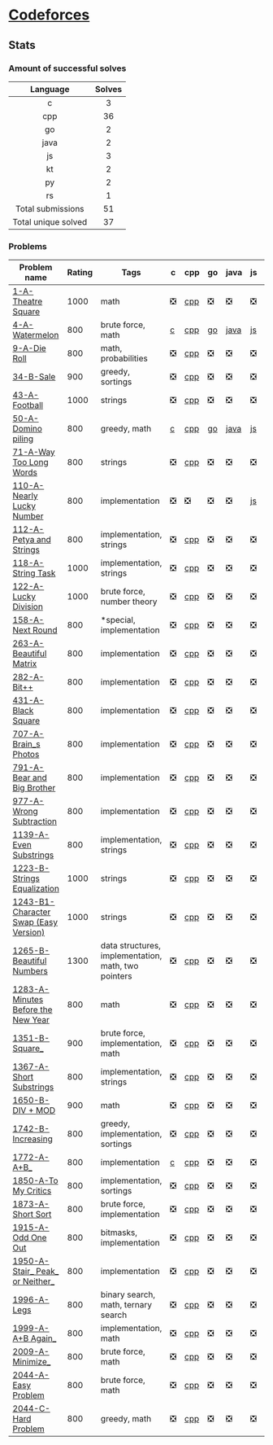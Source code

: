 # [Codeforces](https://codeforces.com/profile/hamzahossain)

## Stats

### Amount of successful solves

|       Language      | Solves |
| :-----------------: | :----: |
|          c          |    3   |
|         cpp         |   36   |
|          go         |    2   |
|         java        |    2   |
|          js         |    3   |
|          kt         |    2   |
|          py         |    2   |
|          rs         |    1   |
|  Total submissions  |   51   |
| Total unique solved |   37   |

### Problems

| Problem name                                                                               | Rating | Tags                                                | c                                                                        | cpp                                                                                                                  | go                                                                          | java                                                                              | js                                                                                        | kt                                                                          | lua | py                                                                          | rs                                                                          | swift |
| ------------------------------------------------------------------------------------------ | ------ | --------------------------------------------------- | ------------------------------------------------------------------------ | -------------------------------------------------------------------------------------------------------------------- | --------------------------------------------------------------------------- | --------------------------------------------------------------------------------- | ----------------------------------------------------------------------------------------- | --------------------------------------------------------------------------- | --- | --------------------------------------------------------------------------- | --------------------------------------------------------------------------- | ----- |
| [1-A-Theatre Square](https://codeforces.com/problemset/problem/1/A)                        | 1000   | math                                                | ❎                                                                        | [cpp](<../../solves/codeforces/1-A-Theatre Square/CPP 1-A-Theatre Square.cpp>)                                       | ❎                                                                           | ❎                                                                                 | ❎                                                                                         | ❎                                                                           | ❎   | ❎                                                                           | ❎                                                                           | ❎     |
| [4-A-Watermelon](https://codeforces.com/problemset/problem/4/A)                            | 800    | brute force, math                                   | [c](<../../solves/codeforces/4-A-Watermelon/C 4-A-Watermelon.c>)         | [cpp](<../../solves/codeforces/4-A-Watermelon/CPP 4-A-Watermelon.cpp>)                                               | [go](<../../solves/codeforces/4-A-Watermelon/GO 4-A-Watermelon.go>)         | [java](<../../solves/codeforces/4-A-Watermelon/JAVA 4-A-Watermelon.java>)         | [js](<../../solves/codeforces/4-A-Watermelon/JS 4-A-Watermelon.js>)                       | [kt](<../../solves/codeforces/4-A-Watermelon/KT 4-A-Watermelon.kt>)         | ❎   | [py](<../../solves/codeforces/4-A-Watermelon/PY 4-A-Watermelon.py>)         | ❎                                                                           | ❎     |
| [9-A-Die Roll](https://codeforces.com/problemset/problem/9/A)                              | 800    | math, probabilities                                 | ❎                                                                        | [cpp](<../../solves/codeforces/9-A-Die Roll/CPP 9-A-Die Roll.cpp>)                                                   | ❎                                                                           | ❎                                                                                 | ❎                                                                                         | ❎                                                                           | ❎   | ❎                                                                           | ❎                                                                           | ❎     |
| [34-B-Sale](https://codeforces.com/problemset/problem/34/B)                                | 900    | greedy, sortings                                    | ❎                                                                        | [cpp](<../../solves/codeforces/34-B-Sale/CPP 34-B-Sale.cpp>)                                                         | ❎                                                                           | ❎                                                                                 | ❎                                                                                         | ❎                                                                           | ❎   | ❎                                                                           | ❎                                                                           | ❎     |
| [43-A-Football](https://codeforces.com/problemset/problem/43/A)                            | 1000   | strings                                             | ❎                                                                        | [cpp](<../../solves/codeforces/43-A-Football/CPP 43-A-Football.cpp>)                                                 | ❎                                                                           | ❎                                                                                 | ❎                                                                                         | ❎                                                                           | ❎   | ❎                                                                           | ❎                                                                           | ❎     |
| [50-A-Domino piling](https://codeforces.com/problemset/problem/50/A)                       | 800    | greedy, math                                        | [c](<../../solves/codeforces/50-A-Domino piling/C 50-A-Domino piling.c>) | [cpp](<../../solves/codeforces/50-A-Domino piling/CPP 50-A-Domino piling.cpp>)                                       | [go](<../../solves/codeforces/50-A-Domino piling/GO 50-A-Domino piling.go>) | [java](<../../solves/codeforces/50-A-Domino piling/JAVA 50-A-Domino piling.java>) | [js](<../../solves/codeforces/50-A-Domino piling/JS 50-A-Domino piling.js>)               | [kt](<../../solves/codeforces/50-A-Domino piling/KT 50-A-Domino piling.kt>) | ❎   | [py](<../../solves/codeforces/50-A-Domino piling/PY 50-A-Domino piling.py>) | [rs](<../../solves/codeforces/50-A-Domino piling/RS 50-A-Domino piling.rs>) | ❎     |
| [71-A-Way Too Long Words](https://codeforces.com/problemset/problem/71/A)                  | 800    | strings                                             | ❎                                                                        | [cpp](<../../solves/codeforces/71-A-Way Too Long Words/CPP 71-A-Way Too Long Words.cpp>)                             | ❎                                                                           | ❎                                                                                 | ❎                                                                                         | ❎                                                                           | ❎   | ❎                                                                           | ❎                                                                           | ❎     |
| [110-A-Nearly Lucky Number](https://codeforces.com/problemset/problem/110/A)               | 800    | implementation                                      | ❎                                                                        | ❎                                                                                                                    | ❎                                                                           | ❎                                                                                 | [js](<../../solves/codeforces/110-A-Nearly Lucky Number/JS 110-A-Nearly Lucky Number.js>) | ❎                                                                           | ❎   | ❎                                                                           | ❎                                                                           | ❎     |
| [112-A-Petya and Strings](https://codeforces.com/problemset/problem/112/A)                 | 800    | implementation, strings                             | ❎                                                                        | [cpp](<../../solves/codeforces/112-A-Petya and Strings/CPP 112-A-Petya and Strings.cpp>)                             | ❎                                                                           | ❎                                                                                 | ❎                                                                                         | ❎                                                                           | ❎   | ❎                                                                           | ❎                                                                           | ❎     |
| [118-A-String Task](https://codeforces.com/problemset/problem/118/A)                       | 1000   | implementation, strings                             | ❎                                                                        | [cpp](<../../solves/codeforces/118-A-String Task/CPP 118-A-String Task.cpp>)                                         | ❎                                                                           | ❎                                                                                 | ❎                                                                                         | ❎                                                                           | ❎   | ❎                                                                           | ❎                                                                           | ❎     |
| [122-A-Lucky Division](https://codeforces.com/problemset/problem/122/A)                    | 1000   | brute force, number theory                          | ❎                                                                        | [cpp](<../../solves/codeforces/122-A-Lucky Division/CPP 122-A-Lucky Division.cpp>)                                   | ❎                                                                           | ❎                                                                                 | ❎                                                                                         | ❎                                                                           | ❎   | ❎                                                                           | ❎                                                                           | ❎     |
| [158-A-Next Round](https://codeforces.com/problemset/problem/158/A)                        | 800    | *special, implementation                            | ❎                                                                        | [cpp](<../../solves/codeforces/158-A-Next Round/CPP 158-A-Next Round.cpp>)                                           | ❎                                                                           | ❎                                                                                 | ❎                                                                                         | ❎                                                                           | ❎   | ❎                                                                           | ❎                                                                           | ❎     |
| [263-A-Beautiful Matrix](https://codeforces.com/problemset/problem/263/A)                  | 800    | implementation                                      | ❎                                                                        | [cpp](<../../solves/codeforces/263-A-Beautiful Matrix/CPP 263-A-Beautiful Matrix.cpp>)                               | ❎                                                                           | ❎                                                                                 | ❎                                                                                         | ❎                                                                           | ❎   | ❎                                                                           | ❎                                                                           | ❎     |
| [282-A-Bit++](https://codeforces.com/problemset/problem/282/A)                             | 800    | implementation                                      | ❎                                                                        | [cpp](<../../solves/codeforces/282-A-Bit++/CPP 282-A-Bit++.cpp>)                                                     | ❎                                                                           | ❎                                                                                 | ❎                                                                                         | ❎                                                                           | ❎   | ❎                                                                           | ❎                                                                           | ❎     |
| [431-A-Black Square](https://codeforces.com/problemset/problem/431/A)                      | 800    | implementation                                      | ❎                                                                        | [cpp](<../../solves/codeforces/431-A-Black Square/CPP 431-A-Black Square.cpp>)                                       | ❎                                                                           | ❎                                                                                 | ❎                                                                                         | ❎                                                                           | ❎   | ❎                                                                           | ❎                                                                           | ❎     |
| [707-A-Brain_s Photos](https://codeforces.com/problemset/problem/707/A)                    | 800    | implementation                                      | ❎                                                                        | [cpp](<../../solves/codeforces/707-A-Brain_s Photos/CPP 707-A-Brain_s Photos.cpp>)                                   | ❎                                                                           | ❎                                                                                 | ❎                                                                                         | ❎                                                                           | ❎   | ❎                                                                           | ❎                                                                           | ❎     |
| [791-A-Bear and Big Brother](https://codeforces.com/problemset/problem/791/A)              | 800    | implementation                                      | ❎                                                                        | [cpp](<../../solves/codeforces/791-A-Bear and Big Brother/CPP 791-A-Bear and Big Brother.cpp>)                       | ❎                                                                           | ❎                                                                                 | ❎                                                                                         | ❎                                                                           | ❎   | ❎                                                                           | ❎                                                                           | ❎     |
| [977-A-Wrong Subtraction](https://codeforces.com/problemset/problem/977/A)                 | 800    | implementation                                      | ❎                                                                        | [cpp](<../../solves/codeforces/977-A-Wrong Subtraction/CPP 977-A-Wrong Subtraction.cpp>)                             | ❎                                                                           | ❎                                                                                 | ❎                                                                                         | ❎                                                                           | ❎   | ❎                                                                           | ❎                                                                           | ❎     |
| [1139-A-Even Substrings](https://codeforces.com/problemset/problem/1139/A)                 | 800    | implementation, strings                             | ❎                                                                        | [cpp](<../../solves/codeforces/1139-A-Even Substrings/CPP 1139-A-Even Substrings.cpp>)                               | ❎                                                                           | ❎                                                                                 | ❎                                                                                         | ❎                                                                           | ❎   | ❎                                                                           | ❎                                                                           | ❎     |
| [1223-B-Strings Equalization](https://codeforces.com/problemset/problem/1223/B)            | 1000   | strings                                             | ❎                                                                        | [cpp](<../../solves/codeforces/1223-B-Strings Equalization/CPP 1223-B-Strings Equalization.cpp>)                     | ❎                                                                           | ❎                                                                                 | ❎                                                                                         | ❎                                                                           | ❎   | ❎                                                                           | ❎                                                                           | ❎     |
| [1243-B1-Character Swap (Easy Version)](https://codeforces.com/problemset/problem/1243/B1) | 1000   | strings                                             | ❎                                                                        | [cpp](<../../solves/codeforces/1243-B1-Character Swap (Easy Version)/CPP 1243-B1-Character Swap (Easy Version).cpp>) | ❎                                                                           | ❎                                                                                 | ❎                                                                                         | ❎                                                                           | ❎   | ❎                                                                           | ❎                                                                           | ❎     |
| [1265-B-Beautiful Numbers](https://codeforces.com/problemset/problem/1265/B)               | 1300   | data structures, implementation, math, two pointers | ❎                                                                        | [cpp](<../../solves/codeforces/1265-B-Beautiful Numbers/CPP 1265-B-Beautiful Numbers.cpp>)                           | ❎                                                                           | ❎                                                                                 | ❎                                                                                         | ❎                                                                           | ❎   | ❎                                                                           | ❎                                                                           | ❎     |
| [1283-A-Minutes Before the New Year](https://codeforces.com/problemset/problem/1283/A)     | 800    | math                                                | ❎                                                                        | [cpp](<../../solves/codeforces/1283-A-Minutes Before the New Year/CPP 1283-A-Minutes Before the New Year.cpp>)       | ❎                                                                           | ❎                                                                                 | ❎                                                                                         | ❎                                                                           | ❎   | ❎                                                                           | ❎                                                                           | ❎     |
| [1351-B-Square_](https://codeforces.com/problemset/problem/1351/B)                         | 900    | brute force, implementation, math                   | ❎                                                                        | [cpp](<../../solves/codeforces/1351-B-Square_/CPP 1351-B-Square_.cpp>)                                               | ❎                                                                           | ❎                                                                                 | ❎                                                                                         | ❎                                                                           | ❎   | ❎                                                                           | ❎                                                                           | ❎     |
| [1367-A-Short Substrings](https://codeforces.com/problemset/problem/1367/A)                | 800    | implementation, strings                             | ❎                                                                        | [cpp](<../../solves/codeforces/1367-A-Short Substrings/CPP 1367-A-Short Substrings.cpp>)                             | ❎                                                                           | ❎                                                                                 | ❎                                                                                         | ❎                                                                           | ❎   | ❎                                                                           | ❎                                                                           | ❎     |
| [1650-B-DIV + MOD](https://codeforces.com/problemset/problem/1650/B)                       | 900    | math                                                | ❎                                                                        | [cpp](<../../solves/codeforces/1650-B-DIV + MOD/CPP 1650-B-DIV + MOD.cpp>)                                           | ❎                                                                           | ❎                                                                                 | ❎                                                                                         | ❎                                                                           | ❎   | ❎                                                                           | ❎                                                                           | ❎     |
| [1742-B-Increasing](https://codeforces.com/problemset/problem/1742/B)                      | 800    | greedy, implementation, sortings                    | ❎                                                                        | [cpp](<../../solves/codeforces/1742-B-Increasing/CPP 1742-B-Increasing.cpp>)                                         | ❎                                                                           | ❎                                                                                 | ❎                                                                                         | ❎                                                                           | ❎   | ❎                                                                           | ❎                                                                           | ❎     |
| [1772-A-A+B_](https://codeforces.com/problemset/problem/1772/A)                            | 800    | implementation                                      | [c](<../../solves/codeforces/1772-A-A+B_/C 1772-A-A+B_.c>)               | [cpp](<../../solves/codeforces/1772-A-A+B_/CPP 1772-A-A+B_.cpp>)                                                     | ❎                                                                           | ❎                                                                                 | ❎                                                                                         | ❎                                                                           | ❎   | ❎                                                                           | ❎                                                                           | ❎     |
| [1850-A-To My Critics](https://codeforces.com/problemset/problem/1850/A)                   | 800    | implementation, sortings                            | ❎                                                                        | [cpp](<../../solves/codeforces/1850-A-To My Critics/CPP 1850-A-To My Critics.cpp>)                                   | ❎                                                                           | ❎                                                                                 | ❎                                                                                         | ❎                                                                           | ❎   | ❎                                                                           | ❎                                                                           | ❎     |
| [1873-A-Short Sort](https://codeforces.com/problemset/problem/1873/A)                      | 800    | brute force, implementation                         | ❎                                                                        | [cpp](<../../solves/codeforces/1873-A-Short Sort/CPP 1873-A-Short Sort.cpp>)                                         | ❎                                                                           | ❎                                                                                 | ❎                                                                                         | ❎                                                                           | ❎   | ❎                                                                           | ❎                                                                           | ❎     |
| [1915-A-Odd One Out](https://codeforces.com/problemset/problem/1915/A)                     | 800    | bitmasks, implementation                            | ❎                                                                        | [cpp](<../../solves/codeforces/1915-A-Odd One Out/CPP 1915-A-Odd One Out.cpp>)                                       | ❎                                                                           | ❎                                                                                 | ❎                                                                                         | ❎                                                                           | ❎   | ❎                                                                           | ❎                                                                           | ❎     |
| [1950-A-Stair_ Peak_ or Neither_](https://codeforces.com/problemset/problem/1950/A)        | 800    | implementation                                      | ❎                                                                        | [cpp](<../../solves/codeforces/1950-A-Stair_ Peak_ or Neither_/CPP 1950-A-Stair_ Peak_ or Neither_.cpp>)             | ❎                                                                           | ❎                                                                                 | ❎                                                                                         | ❎                                                                           | ❎   | ❎                                                                           | ❎                                                                           | ❎     |
| [1996-A-Legs](https://codeforces.com/problemset/problem/1996/A)                            | 800    | binary search, math, ternary search                 | ❎                                                                        | [cpp](<../../solves/codeforces/1996-A-Legs/CPP 1996-A-Legs.cpp>)                                                     | ❎                                                                           | ❎                                                                                 | ❎                                                                                         | ❎                                                                           | ❎   | ❎                                                                           | ❎                                                                           | ❎     |
| [1999-A-A+B Again_](https://codeforces.com/problemset/problem/1999/A)                      | 800    | implementation, math                                | ❎                                                                        | [cpp](<../../solves/codeforces/1999-A-A+B Again_/CPP 1999-A-A+B Again_.cpp>)                                         | ❎                                                                           | ❎                                                                                 | ❎                                                                                         | ❎                                                                           | ❎   | ❎                                                                           | ❎                                                                           | ❎     |
| [2009-A-Minimize_](https://codeforces.com/problemset/problem/2009/A)                       | 800    | brute force, math                                   | ❎                                                                        | [cpp](<../../solves/codeforces/2009-A-Minimize_/CPP 2009-A-Minimize_.cpp>)                                           | ❎                                                                           | ❎                                                                                 | ❎                                                                                         | ❎                                                                           | ❎   | ❎                                                                           | ❎                                                                           | ❎     |
| [2044-A-Easy Problem](https://codeforces.com/problemset/problem/2044/A)                    | 800    | brute force, math                                   | ❎                                                                        | [cpp](<../../solves/codeforces/2044-A-Easy Problem/CPP 2044-A-Easy Problem.cpp>)                                     | ❎                                                                           | ❎                                                                                 | ❎                                                                                         | ❎                                                                           | ❎   | ❎                                                                           | ❎                                                                           | ❎     |
| [2044-C-Hard Problem](https://codeforces.com/problemset/problem/2044/C)                    | 800    | greedy, math                                        | ❎                                                                        | [cpp](<../../solves/codeforces/2044-C-Hard Problem/CPP 2044-C-Hard Problem.cpp>)                                     | ❎                                                                           | ❎                                                                                 | ❎                                                                                         | ❎                                                                           | ❎   | ❎                                                                           | ❎                                                                           | ❎     |

